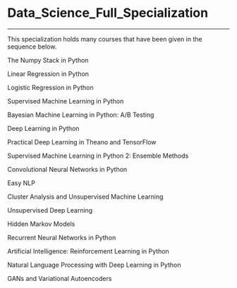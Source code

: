 # Data_Science_Full_Specialization
 -------------
 This specialization holds many courses that have been given in the sequence below.

The Numpy Stack in Python

Linear Regression in Python

Logistic Regression in Python

Supervised Machine Learning in Python

Bayesian Machine Learning in Python: A/B Testing

Deep Learning in Python

Practical Deep Learning in Theano and TensorFlow

Supervised Machine Learning in Python 2: Ensemble Methods

Convolutional Neural Networks in Python

Easy NLP

Cluster Analysis and Unsupervised Machine Learning

Unsupervised Deep Learning

Hidden Markov Models

Recurrent Neural Networks in Python

Artificial Intelligence: Reinforcement Learning in Python

Natural Language Processing with Deep Learning in Python

GANs and Variational Autoencoders
